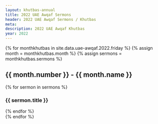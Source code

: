 ```yaml
---
layout: khutbas-annual
title: 2022 UAE Awqaf Sermons
header: 2022 UAE Awqaf Sermons / Khutbas
meta:
description: 2022 UAE Awqaf Khutbas
year: 2022
---
```


{% for monthkhutbas in site.data.uae-awqaf.2022.friday %}
{% assign month = monthkhutbas.month %}
{% assign sermons = monthkhutbas.sermons %}
<div class="px-4 py-2 sm:px-0">
    <h2>{{ month.number }} - {{ month.name }}</h2>
        {% for sermon in sermons %}
         <h3>{{ sermon.title }}</h3>
        {% endfor %}

</div>
{% endfor %}
